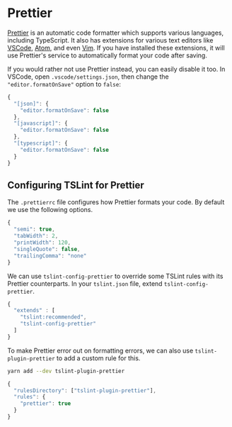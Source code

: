 # Prettier

[Prettier](https://prettier.io/) is an automatic code formatter which supports various languages, including TypeScript. It also has extensions for various text editors like [VSCode](https://github.com/prettier/prettier-vscode), [Atom](https://github.com/prettier/prettier-atom), and even [Vim](https://github.com/prettier/vim-prettier). If you have installed these extensions, it will use Prettier's service to automatically format your code after saving.

If you would rather not use Prettier instead, you can easily disable it too. In VSCode, open `.vscode/settings.json`, then change the `"editor.formatOnSave"` option to `false`:

```javascript
{
  "[json]": {
    "editor.formatOnSave": false
  },
  "[javascript]": {
    "editor.formatOnSave": false
  },
  "[typescript]": {
    "editor.formatOnSave": false
  }
}
```

## Configuring TSLint for Prettier

The `.prettierrc` file configures how Prettier formats your code. By default we use the following options.

```javascript
{
  "semi": true,
  "tabWidth": 2,
  "printWidth": 120,
  "singleQuote": false,
  "trailingComma": "none"
}
```

We can use `tslint-config-prettier` to override some TSLint rules with its Prettier counterparts. In your `tslint.json` file, extend `tslint-config-prettier`.

```javascript
{
  "extends" : [
    "tslint:recommended",
    "tslint-config-prettier"
  ]
}
```

To make Prettier error out on formatting errors, we can also use `tslint-plugin-prettier` to add a custom rule for this.

```bash
yarn add --dev tslint-plugin-prettier
```

```javascript
{
  "rulesDirectory": ["tslint-plugin-prettier"],
  "rules": {
    "prettier": true
  }
}
```
